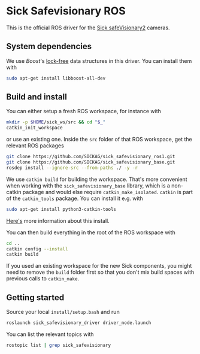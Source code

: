 # Sick Safevisionary ROS
This is the official ROS driver for the [Sick safeVisionary2](https://www.sick.com/de/en/safety-camera-sensors/safety-camera-sensors/safevisionary2/c/g568562) cameras.

## System dependencies
We use *Boost*'s [lock-free](https://www.boost.org/doc/libs/1_82_0/doc/html/lockfree.html) data structures in this driver.
You can install them with
```bash
sudo apt-get install libboost-all-dev
```

## Build and install

You can either setup a fresh ROS workspace, for instance with
```bash
mkdir -p $HOME/sick_ws/src && cd "$_"
catkin_init_workspace
```
or use an existing one.
Inside the `src` folder of that ROS workspace, get the relevant ROS packages

```bash
git clone https://github.com/SICKAG/sick_safevisionary_ros1.git
git clone https://github.com/SICKAG/sick_safevisionary_base.git
rosdep install --ignore-src --from-paths ./ -y -r
```

We use `catkin build` for building the workspace. That's more convenient when working with the `sick_safevisionary_base` library, which is a non-catkin package and would else require `catkin_make_isolated`.
`catkin` is part of the `catkin_tools` package. You can install it e.g. with
```bash
sudo apt-get install python3-catkin-tools
```
[Here's](https://catkin-tools.readthedocs.io/en/latest/installing.html) more information about this install.

You can then build everything in the root of the ROS workspace with

```bash
cd ..
catkin config --install
catkin build
```
If you used an existing workspace for the new Sick components, you might need
to remove the `build` folder first so that you don't mix build spaces with
previous calls to `catkin_make`.


## Getting started
Source your local `install/setup.bash` and run
```bash
roslaunch sick_safevisionary_driver driver_node.launch
```
You can list the relevant topics with
```bash
rostopic list | grep sick_safevisionary
```
